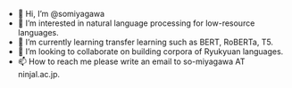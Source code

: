 - 👋 Hi, I’m @somiyagawa
- 👀 I’m interested in natural language processing for low-resource languages.
- 🌱 I’m currently learning transfer learning such as BERT, RoBERTa, T5.
- 💞️ I’m looking to collaborate on building corpora of Ryukyuan languages.
- 📫 How to reach me please write an email to so-miyagawa AT ninjal.ac.jp.

<!---
somiyagawa/somiyagawa is a ✨ special ✨ repository because its `README.md` (this file) appears on your GitHub profile.
You can click the Preview link to take a look at your changes.
--->
